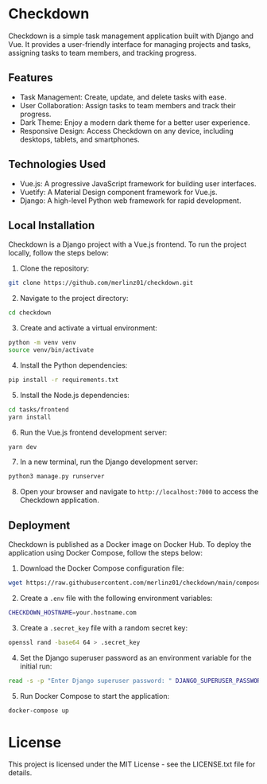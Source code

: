 # Checkdown

Checkdown is a simple task management application built with Django and Vue. It provides a user-friendly interface for managing projects and tasks, assigning tasks to team members, and tracking progress.

## Features

- Task Management: Create, update, and delete tasks with ease.
- User Collaboration: Assign tasks to team members and track their progress.
- Dark Theme: Enjoy a modern dark theme for a better user experience.
- Responsive Design: Access Checkdown on any device, including desktops, tablets, and smartphones.

## Technologies Used

- Vue.js: A progressive JavaScript framework for building user interfaces.
- Vuetify: A Material Design component framework for Vue.js.
- Django: A high-level Python web framework for rapid development.

## Local Installation

Checkdown is a Django project with a Vue.js frontend. To run the project locally, follow the steps below:

1. Clone the repository:

```bash
git clone https://github.com/merlinz01/checkdown.git
```

2. Navigate to the project directory:

```bash
cd checkdown
```

3. Create and activate a virtual environment:

```bash
python -m venv venv
source venv/bin/activate
```

4. Install the Python dependencies:

```bash
pip install -r requirements.txt
```

5. Install the Node.js dependencies:

```bash
cd tasks/frontend
yarn install
```

6. Run the Vue.js frontend development server:

```bash
yarn dev
```

7. In a new terminal, run the Django development server:

```bash
python3 manage.py runserver
```

8. Open your browser and navigate to `http://localhost:7000` to access the Checkdown application.

## Deployment

Checkdown is published as a Docker image on Docker Hub. To deploy the application using Docker Compose, follow the steps below:

1. Download the Docker Compose configuration file:

```bash
wget https://raw.githubusercontent.com/merlinz01/checkdown/main/compose.yml
```

2. Create a `.env` file with the following environment variables:

```bash
CHECKDOWN_HOSTNAME=your.hostname.com
```

3. Create a `.secret_key` file with a random secret key:

```bash
openssl rand -base64 64 > .secret_key
```

4. Set the Django superuser password as an environment variable for the initial run:

```bash
read -s -p "Enter Django superuser password: " DJANGO_SUPERUSER_PASSWORD
```

5. Run Docker Compose to start the application:

```bash
docker-compose up
```

# License

This project is licensed under the MIT License - see the LICENSE.txt file for details.
